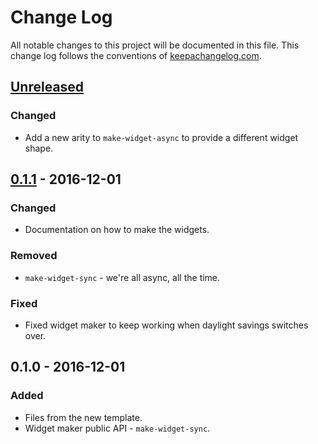 # Change Log
All notable changes to this project will be documented in this file. This change log follows the conventions of [keepachangelog.com](http://keepachangelog.com/).

## [Unreleased]
### Changed
- Add a new arity to `make-widget-async` to provide a different widget shape.

## [0.1.1] - 2016-12-01
### Changed
- Documentation on how to make the widgets.

### Removed
- `make-widget-sync` - we're all async, all the time.

### Fixed
- Fixed widget maker to keep working when daylight savings switches over.

## 0.1.0 - 2016-12-01
### Added
- Files from the new template.
- Widget maker public API - `make-widget-sync`.

[Unreleased]: https://github.com/your-name/advent/compare/0.1.1...HEAD
[0.1.1]: https://github.com/your-name/advent/compare/0.1.0...0.1.1
